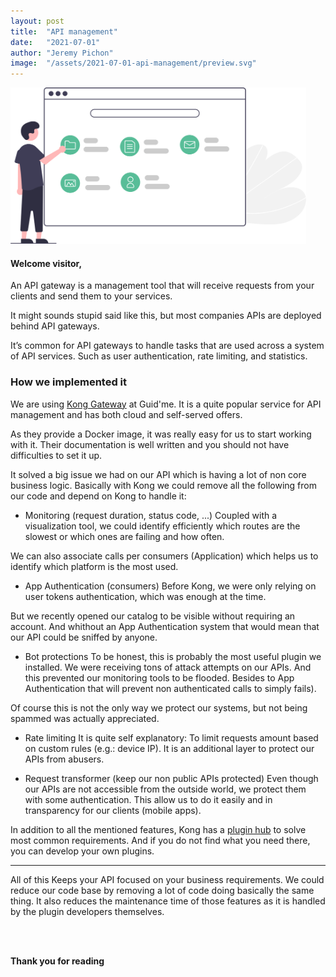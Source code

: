 ```yaml
---
layout: post
title:  "API management"
date:   "2021-07-01"
author: "Jeremy Pichon"
image:  "/assets/2021-07-01-api-management/preview.svg"
---
```


<div class="center">
  <img src="/assets/2021-07-01-api-management/preview.svg"
    style="height: 250px; object-fit: contain;"
    alt="Banner of the post"
  />
</div>

#### Welcome visitor,

An API gateway is a management tool that will receive requests from your clients and send them to your services.

It might sounds stupid said like this, but most companies APIs are deployed behind API gateways.

It’s common for API gateways to handle tasks that are used across a system of API services.
Such as user authentication, rate limiting, and statistics.

### How we implemented it

We are using [Kong Gateway](https://konghq.com/kong/) at Guid'me. It is a quite popular service for API management and has both cloud and self-served offers.

As they provide a Docker image, it was really easy for us to start working with it.
Their documentation is well written and you should not have difficulties to set it up.

It solved a big issue we had on our API which is having a lot of non core business logic.
Basically with Kong we could remove all the following from our code and depend on Kong to handle it:

- Monitoring (request duration, status code, ...) 
Coupled with a visualization tool, we could identify efficiently which routes are the slowest or which ones are failing and how often.

We can also associate calls per consumers (Application) which helps us to identify which platform is the most used.

- App Authentication (consumers)
Before Kong, we were only relying on user tokens authentication, which was enough at the time.

But we recently opened our catalog to be visible without requiring an account.
And whithout an App Authentication system that would mean that our API could be sniffed by anyone.

- Bot protections
To be honest, this is probably the most useful plugin we installed.
We were receiving tons of attack attempts on our APIs. And this  prevented our monitoring tools to be flooded.
Besides to App Authentication that will prevent non authenticated calls to simply fails).

Of course this is not the only way we protect our systems, but not being spammed was actually appreciated.

- Rate limiting
It is quite self explanatory: To limit requests amount based on custom rules (e.g.: device IP).
It is an additional layer to protect our APIs from abusers.

- Request transformer (keep our non public APIs protected)
Even though our APIs are not accessible from the outside world, we protect them with some authentication.
This allow us to do it easily and in transparency for our clients (mobile apps).


In addition to all the mentioned features, Kong has a [plugin hub](https://docs.konghq.com/hub/) to solve most common requirements.
And if you do not find what you need there, you can develop your own plugins.


---

All of this Keeps your API focused on your business requirements. We could reduce our code base by removing a lot of code doing basically the same thing. It also reduces the maintenance time of those features as it is handled by the plugin developers themselves.

<br /><br />

**Thank you for reading**  

